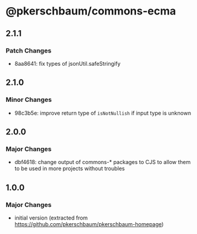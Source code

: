 # @pkerschbaum/commons-ecma

## 2.1.1

### Patch Changes

- 8aa8641: fix types of jsonUtil.safeStringify

## 2.1.0

### Minor Changes

- 98c3b5e: improve return type of `isNotNullish` if input type is unknown

## 2.0.0

### Major Changes

- dbf4618: change output of commons-\* packages to CJS to allow them to be used in more projects without troubles

## 1.0.0

### Major Changes

- initial version (extracted from https://github.com/pkerschbaum/pkerschbaum-homepage)
